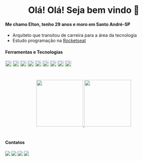 <h1 align="center"> Olá! Olá! Seja bem vindo 👋</h1>
<h4><strong>Me chamo Elton, tenho 29 anos e moro em Santo André-SP</strong></h4>

- Arquiteto que transitou de carreira para a área da tecnologia
- Estudo programação na [Rocketseat](https://rocketseat.com.br)

<h4><strong>Ferramentas e Tecnologias</strong></h4>

<div>
  <img src="https://cdn.jsdelivr.net/gh/devicons/devicon/icons/vscode/vscode-original.svg" width="20" heigth="20"/>
  <img src="https://cdn.jsdelivr.net/gh/devicons/devicon/icons/html5/html5-plain.svg" width="20" heigth="20"/>
  <img src="https://cdn.jsdelivr.net/gh/devicons/devicon/icons/css3/css3-plain.svg" width="20" heigth="20"/>
  <img src="https://cdn.jsdelivr.net/gh/devicons/devicon/icons/github/github-original.svg" width="20" heigth="20"/>
  <img src="https://cdn.jsdelivr.net/gh/devicons/devicon/icons/javascript/javascript-original.svg" width="20" heigth="20"/>
  <img src="https://cdn.jsdelivr.net/gh/devicons/devicon/icons/nodejs/nodejs-original.svg" width="20" heigth="20"/>
  <img src="https://cdn.jsdelivr.net/gh/devicons/devicon/icons/sqlite/sqlite-original.svg" width="20" heigth="20"/>
  <img src="https://cdn.jsdelivr.net/gh/devicons/devicon/icons/react/react-original.svg" width="20" heigth="20"/>
  <img src="https://cdn.jsdelivr.net/gh/devicons/devicon/icons/typescript/typescript-original.svg" width="20" heigth="20"/>
</div>

#

<div align="center">
  <a href="https://github.com/EltonPrado">
  
  <img height="150em" src="https://github-readme-stats.vercel.app/api 
    username=EltonPrado&show_icons=true&theme=tokyonight&include_all_commits=true&count_private=true&bg_color=fdfbe7&icon_color=f89568&title_color=2f6464&text_color=759797"/>
  <img height="150em" src="https://github-readme-stats.vercel.app/api/top-langs/?username=EltonPrado&layout=compact&langs_count=7&theme=tokyonight&bg_color=fdfbe7&icon_color=f59fa0&title_color=2f6464&text_color=759797"/>
  </a>
</div>

#

<h4><strong>Contatos</h4></strong>

<div>
  <a href="https://www.linkedin.com/in/elton-prado" target="_blank"><img src="https://img.shields.io/badge/-LinkedIn-%230077B5?style=for-the-badge&logo=linkedin&logoColor=white" target="_blank"></a>
  <a href="https://api.whatsapp.com/send/?phone=%2B5511981874061&text&app_absent=0" target="_blank"><img src="https://img.shields.io/badge/WhatsApp-25D366?style=for-the-badge&logo=whatsapp&logoColor=white" target="_blank"></a>
  <a href = "mailto:eltonm.prado@gmail.com"><img src="https://img.shields.io/badge/-Gmail-%23333?style=for-the-badge&logo=gmail&logoColor=white" target="_blank"></a>
  <a href="https://www.instagram.com/tonsprado/" target="_blank"><img src="https://img.shields.io/badge/-Instagram-%23E4405F?style=for-the-badge&logo=instagram&logoColor=white" target="_blank"></a>
</div>
